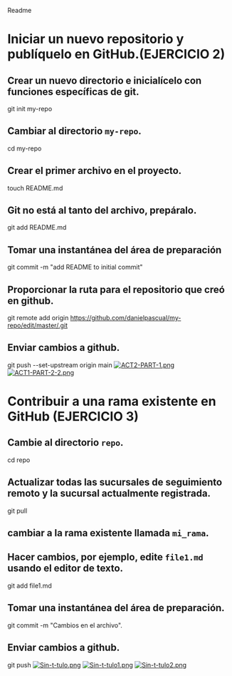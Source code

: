 Readme
# Iniciar un nuevo repositorio y publíquelo en GitHub.(EJERCICIO 2)
## Crear un nuevo directorio e inicialícelo con funciones específicas de git.
git init my-repo
## Cambiar al directorio `my-repo`.
cd my-repo
## Crear el primer archivo en el proyecto.
touch README.md
## Git no está al tanto del archivo, prepáralo.
git add README.md
## Tomar una instantánea del área de preparación
git commit -m "add README to initial commit"
## Proporcionar la ruta para el repositorio que creó en github.
git remote add origin https://github.com/danielpascual/my-repo/edit/master/.git
## Enviar cambios a github.
git push --set-upstream origin main
[![ACT2-PART-1.png](https://i.postimg.cc/SNbM8xcX/firstimageent.jpg)](https://postimg.cc/SjVRbqTq)
[![ACT1-PART-2-2.png](https://i.postimg.cc/j5L768xv/secondimageent.jpg)](https://postimg.cc/Q9ZChJWW)

# Contribuir a una rama existente en GitHub (EJERCICIO 3)

## Cambie al directorio `repo`.
cd repo
## Actualizar todas las sucursales de seguimiento remoto y la sucursal actualmente registrada.
git pull
## cambiar a la rama existente llamada `mi_rama`.
## Hacer cambios, por ejemplo, edite `file1.md` usando el editor de texto.
git add file1.md
## Tomar una instantánea del área de preparación.
git commit -m "Cambios en el archivo".
## Enviar cambios a github.
git push
[![Sin-t-tulo.png](https://i.postimg.cc/mZPLHpLX/Sin-t-tulo.png)](https://postimg.cc/23fNpwBh)
[![Sin-t-tulo1.png](https://i.postimg.cc/g0LsRP7c/Sin-t-tulo1.png)](https://postimg.cc/Ffm05wmw)
[![Sin-t-tulo2.png](https://i.postimg.cc/wMqDWKwm/Sin-t-tulo2.png)](https://postimg.cc/zbQLBQZz)
